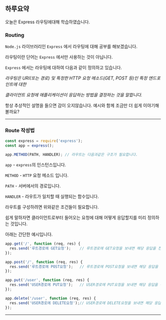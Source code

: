 ## 하루요약
오늘은 Express 라우팅에대해 학습하였습니다.

### Routing

`Node.js` 라이브러리인 `Express` 에서 라우팅에 대해 공부를 해보겠습니다.

라우팅이란 단어는 `Express` 에서만 사용하는 것이 아닙니다. 

`Express` 에서는 라우팅에 대하여 다음과 같이 정의하고 있습니다.

*라우팅은 URI(또는 경로) 및 특정한 HTTP 요청 메소드(GET, POST 등)인 특정 엔드포인트에 대한* 

*클라이언트 요청에 애플리케이션이 응답하는 방법을 결정하는 것을 말합니다.* 

항상 추상적인 설명을 들으면 감이 오지않습니다. 예시와 함께 조금만 더 쉽게 이야기해볼까요?

---

### Route 작성법

```jsx
const express = require('express');
const app = express();

app.METHOD(PATH, HANDLER); // 라우트는 다음과같은 구조가 필요합니다.
```

`app` - `express`의 인스턴스입니다.

`METHOD` - `HTTP` 요청 메소드 입니다.

`PATH` - 서버에서의 경로입니다.

`HANDLER` - 라우트가 일치할 때 실행되는 함수입니다.

라우트를 구성하려면 위와같은 조건들이 필요합니다.

쉽게 말하자면 클라이언트로부터 들어오는 요청에 대해 어떻게 응답할지를 미리 정의하는 것입니다.

아래는 간단한 예시입니다.

```jsx
app.get('/', function (req, res) {
  res.send('루트경로에 GET요청');    // 루트경로에 GET요청을 보내면 해당 응답을 전송합니다.
});

app.post('/', function (req, res) {
  res.send('루트경로에 POST요청');   // 루트경로에 POST요청을 보내면 해당 응답을 전송합니다.
});

app.put('/user', function (req, res) {
  res.send('USER경로에 PUT요청');   // USER경로에 PUT요청을 보내면 해당 응답을 전송합니다.
});

app.delete('/user', function (req, res) {
  res.send('USER경로에 DELETE요청');// USER경로에 DELETE요청을 보내면 해당 응답을 전송합니다. 
});
```

---